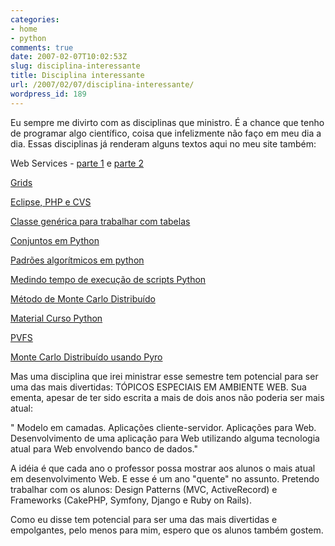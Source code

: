 ```yaml
---
categories:
- home
- python
comments: true
date: 2007-02-07T10:02:53Z
slug: disciplina-interessante
title: Disciplina interessante
url: /2007/02/07/disciplina-interessante/
wordpress_id: 189
---
```


Eu sempre me divirto com as disciplinas que ministro. É a chance que tenho de programar algo científico, coisa que infelizmente não faço em meu dia a dia. Essas disciplinas já renderam alguns textos aqui no meu site também:

Web Services - [parte 1](/blog/2004/12/21/mais-sobre-web-services) e [parte 2](/blog/2005/05/09/php5-e-webservices)

[Grids](/blog/2005/09/27/palestra-sobre-grids)

[Eclipse, PHP e CVS](/blog/2006/02/01/eclipse-php-e-cvs)

[Classe genérica para trabalhar com tabelas](/blog/2006/06/13/classe-generica-para-trabalhar-com-tabelas)

[Conjuntos em Python](/blog/2006/05/12/conjuntos-em-python)

[Padrões algorítmicos em python](/blog/2006/05/17/padroes-algoritmicos-em-python)

[Medindo tempo de execução de scripts Python](/blog/2006/05/30/medindo-tempo-de-execucao-de-scripts-python)

[Método de Monte Carlo Distribuído](/blog/2006/08/27/metodo-de-monte-carlo-distribuido)

[Material Curso Python](/blog/2006/09/27/material-curso-python)

[PVFS](/blog/2006/10/11/pvfs)

[Monte Carlo Distribuído usando Pyro](/blog/2006/11/16/monte-carlo-distribuido-usando-pyro)

Mas uma disciplina que irei ministrar esse semestre tem potencial para ser uma das mais divertidas: TÓPICOS ESPECIAIS EM AMBIENTE WEB. Sua ementa, apesar de ter sido escrita a mais de dois anos não poderia ser mais atual:

" Modelo em camadas. Aplicações cliente-servidor. Aplicações para Web. Desenvolvimento de uma aplicação para Web utilizando alguma tecnologia atual para Web envolvendo banco de dados."

A idéia é que cada ano o professor possa mostrar aos alunos o mais atual em desenvolvimento Web. E esse é um ano "quente" no assunto. Pretendo trabalhar com os alunos: Design Patterns (MVC, ActiveRecord) e Frameworks (CakePHP, Symfony, Django e Ruby on Rails). 

Como eu disse tem potencial para ser uma das mais divertidas e empolgantes, pelo menos para mim, espero que os alunos também gostem.
